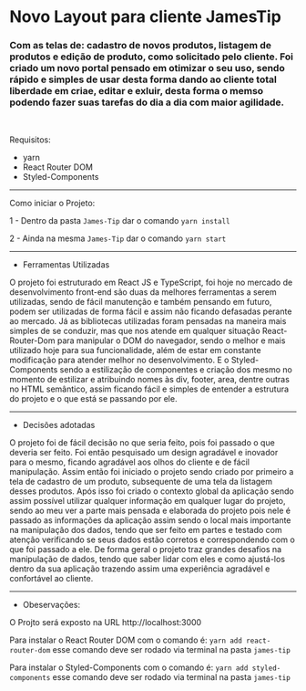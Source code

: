 # Novo Layout para cliente JamesTip

<h3>Com as telas de: cadastro de novos produtos, listagem de produtos e edição de produto, como solicitado pelo cliente. Foi criado um novo portal pensado em otimizar o seu uso, sendo rápido e simples de usar desta forma dando ao cliente total liberdade em criae, editar e exluir, desta forma o memso podendo fazer suas tarefas do dia a dia com maior agilidade.</h3><br/>

Requisitos:

- yarn
- React Router DOM
- Styled-Components

---

Como iniciar o Projeto:

1 - Dentro da pasta `James-Tip` dar o comando `yarn install`

2 - Ainda na mesma `James-Tip` dar o comando `yarn start`

---

- Ferramentas Utilizadas

O projeto foi estruturado em React JS e TypeScript, foi hoje no mercado de desenvolvimento front-end são duas da melhores ferramentas a serem utilizadas, sendo de fácil manutenção e também pensando em futuro, podem ser utilizadas de forma fácil e assim não ficando defasadas perante ao mercado. 
Já as bibliotecas utilizadas foram pensadas na maneira mais simples de se conduzir, mas que nos atende em qualquer situação React-Router-Dom para manipular o DOM do navegador, sendo o melhor e mais utilizado hoje para sua funcionalidade, além de estar em constante modificação para atender melhor no desenvolvimento.
E o Styled-Components sendo a estilização de componentes e  criação dos mesmo no momento de estilizar e atribuindo nomes às div, footer, area, dentre outras no HTML semântico, assim ficando fácil e simples de entender a estrutura do projeto e o que está se passando por ele.


---

- Decisões adotadas

O projeto foi de fácil decisão no que seria feito, pois foi passado o que deveria ser feito.
Foi então pesquisado um design agradável e inovador para o mesmo, ficando agradável aos olhos do cliente e de fácil manipulação.
Assim então foi iniciado o projeto sendo criado por primeiro a tela de cadastro de um produto, subsequente de uma tela da listagem desses produtos. Após isso foi criado o contexto global da aplicação sendo assim possível utilizar qualquer informação em qualquer lugar do projeto, sendo ao meu ver a parte mais pensada e elaborada do projeto pois nele é passado as informações da aplicação assim sendo o local mais importante na manipulação dos dados, tendo que ser feito em partes e testado com atenção verificando se seus dados estão corretos e correspondendo com o que foi passado a ele. De forma geral o projeto traz grandes desafios na manipulação de dados, tendo que saber lidar com eles e como ajustá-los dentro da sua aplicação trazendo assim uma experiência agradável e confortável ao cliente.


---

- Obeservações:<br/>

O Projto será exposto na URL http://localhost:3000

Para instalar o React Router DOM com o comando é: `yarn add react-router-dom` esse comando deve ser rodado via terminal na pasta `james-tip`

Para instalar o Styled-Components com o comando é: `yarn add styled-components` esse comando deve ser rodado via terminal na pasta `james-tip`
